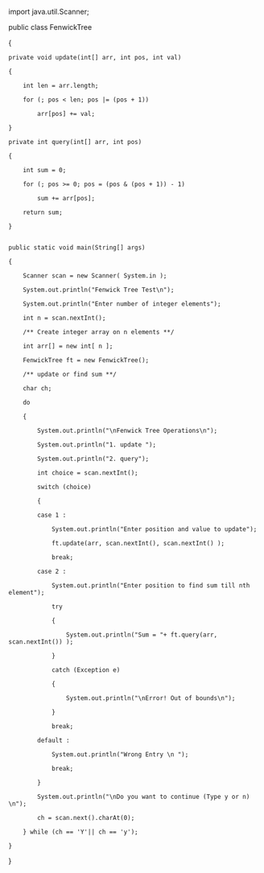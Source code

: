 import java.util.Scanner;
 

public class FenwickTree

{    
    
    private void update(int[] arr, int pos, int val) 
    
    {
        
        int len = arr.length;
        
        for (; pos < len; pos |= (pos + 1)) 
            
            arr[pos] += val;
    
    }
    
    private int query(int[] arr, int pos) 
    
    {
        
        int sum = 0;
        
        for (; pos >= 0; pos = (pos & (pos + 1)) - 1) 
            
            sum += arr[pos];
 
        return sum;
    
    }
 
   
    public static void main(String[] args) 
    
    {
        
        Scanner scan = new Scanner( System.in );        
        
        System.out.println("Fenwick Tree Test\n");
        
        System.out.println("Enter number of integer elements");
        
        int n = scan.nextInt();
        
        /** Create integer array on n elements **/
        
        int arr[] = new int[ n ];
 
        FenwickTree ft = new FenwickTree();
 
        /** update or find sum **/
        
        char ch;
        
        do    
        
        {
            
            System.out.println("\nFenwick Tree Operations\n");
            
            System.out.println("1. update ");
            
            System.out.println("2. query");
 
            int choice = scan.nextInt();            
            
            switch (choice)
            
            {
            
            case 1 : 
                
                System.out.println("Enter position and value to update");
                
                ft.update(arr, scan.nextInt(), scan.nextInt() );                     
                
                break;                          
            
            case 2 : 
                
                System.out.println("Enter position to find sum till nth element");
                
                try
                
                {
                    
                    System.out.println("Sum = "+ ft.query(arr, scan.nextInt()) );
                
                }
                
                catch (Exception e)
                
                {
                    
                    System.out.println("\nError! Out of bounds\n");
                
                }
                
                break;                         
            
            default : 
                
                System.out.println("Wrong Entry \n ");
                
                break;   
            
            }
 
            System.out.println("\nDo you want to continue (Type y or n) \n");
            
            ch = scan.next().charAt(0);                        
        
        } while (ch == 'Y'|| ch == 'y');                                     
    
    }    

}
